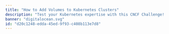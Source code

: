 ```yaml
---
title: "How to Add Volumes to Kubernetes Clusters"
description: "Test your Kubernetes expertise with this CNCF Challenge! Demonstrate your ability to configure and manage persistent storage in DigitalOcean Kubernetes (DOKS) by creating PersistentVolumeClaims (PVCs), setting up StatefulSets, and troubleshooting volume issues."
banner: "digitalocean.svg"
id: "d20c1248-edda-45ed-9f93-c408b113e7d8"
---
```

